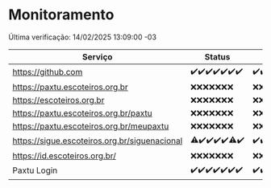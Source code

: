 # Monitoramento

Última verificação: 14/02/2025 13:09:00 -03

|Serviço|Status|Últimas 24h|
|---|---|---|
|https://github.com|<span title="2025-02-07: OK=23">✔️</span><span title="2025-02-08: OK=23">✔️</span><span title="2025-02-09: OK=23">✔️</span><span title="2025-02-10: OK=23">✔️</span><span title="2025-02-11: OK=23">✔️</span><span title="2025-02-12: OK=23">✔️</span><span title="2025-02-13: OK=15">✔️</span>|<span title="13/02/2025 13:10:00 -03 : 200">✔️</span><span title="13/02/2025 14:06:00 -03 : 200">✔️</span><span title="13/02/2025 15:11:00 -03 : 200">✔️</span><span title="13/02/2025 16:06:00 -03 : 200">✔️</span><span title="13/02/2025 17:09:00 -03 : 200">✔️</span><span title="13/02/2025 18:07:00 -03 : 200">✔️</span><span title="13/02/2025 19:07:00 -03 : 200">✔️</span><span title="13/02/2025 20:08:00 -03 : 200">✔️</span><span title="13/02/2025 21:40:00 -03 : 200">✔️</span><span title="13/02/2025 23:09:00 -03 : 200">✔️</span><span title="14/02/2025 00:12:00 -03 : 200">✔️</span><span title="14/02/2025 01:10:00 -03 : 200">✔️</span><span title="14/02/2025 02:08:00 -03 : 200">✔️</span><span title="14/02/2025 03:11:00 -03 : 200">✔️</span><span title="14/02/2025 04:08:00 -03 : 200">✔️</span><span title="14/02/2025 05:11:00 -03 : 200">✔️</span><span title="14/02/2025 06:08:00 -03 : 200">✔️</span><span title="14/02/2025 07:08:00 -03 : 200">✔️</span><span title="14/02/2025 08:06:00 -03 : 200">✔️</span><span title="14/02/2025 09:14:00 -03 : 200">✔️</span><span title="14/02/2025 10:16:00 -03 : 200">✔️</span><span title="14/02/2025 11:07:00 -03 : 200">✔️</span><span title="14/02/2025 12:08:00 -03 : 200">✔️</span><span title="14/02/2025 13:09:00 -03 : 200">✔️</span>|
|https://paxtu.escoteiros.org.br|<span title="2025-02-07: Falhas=23">❌</span><span title="2025-02-08: Falhas=23">❌</span><span title="2025-02-09: Falhas=23">❌</span><span title="2025-02-10: Falhas=23">❌</span><span title="2025-02-11: Falhas=23">❌</span><span title="2025-02-12: Falhas=23">❌</span><span title="2025-02-13: Falhas=15">❌</span>|<span title="13/02/2025 13:10:00 -03 : 403">❌</span><span title="13/02/2025 14:06:00 -03 : 403">❌</span><span title="13/02/2025 15:11:00 -03 : 403">❌</span><span title="13/02/2025 16:06:00 -03 : 403">❌</span><span title="13/02/2025 17:09:00 -03 : 403">❌</span><span title="13/02/2025 18:07:00 -03 : 403">❌</span><span title="13/02/2025 19:07:00 -03 : 403">❌</span><span title="13/02/2025 20:08:00 -03 : 403">❌</span><span title="13/02/2025 21:40:00 -03 : 403">❌</span><span title="13/02/2025 23:09:00 -03 : 403">❌</span><span title="14/02/2025 00:12:00 -03 : 403">❌</span><span title="14/02/2025 01:10:00 -03 : 403">❌</span><span title="14/02/2025 02:08:00 -03 : 403">❌</span><span title="14/02/2025 03:11:00 -03 : 403">❌</span><span title="14/02/2025 04:08:00 -03 : 403">❌</span><span title="14/02/2025 05:11:00 -03 : 403">❌</span><span title="14/02/2025 06:08:00 -03 : 403">❌</span><span title="14/02/2025 07:08:00 -03 : 403">❌</span><span title="14/02/2025 08:06:00 -03 : 403">❌</span><span title="14/02/2025 09:14:00 -03 : 403">❌</span><span title="14/02/2025 10:16:00 -03 : 403">❌</span><span title="14/02/2025 11:07:00 -03 : 403">❌</span><span title="14/02/2025 12:08:00 -03 : 403">❌</span><span title="14/02/2025 13:09:00 -03 : 403">❌</span>|
|https://escoteiros.org.br|<span title="2025-02-07: Falhas=23">❌</span><span title="2025-02-08: Falhas=23">❌</span><span title="2025-02-09: Falhas=23">❌</span><span title="2025-02-10: Falhas=23">❌</span><span title="2025-02-11: Falhas=23">❌</span><span title="2025-02-12: Falhas=23">❌</span><span title="2025-02-13: Falhas=15">❌</span>|<span title="13/02/2025 13:10:00 -03 : 403">❌</span><span title="13/02/2025 14:06:00 -03 : 403">❌</span><span title="13/02/2025 15:11:00 -03 : 403">❌</span><span title="13/02/2025 16:06:00 -03 : 403">❌</span><span title="13/02/2025 17:09:00 -03 : 403">❌</span><span title="13/02/2025 18:07:00 -03 : 403">❌</span><span title="13/02/2025 19:07:00 -03 : 403">❌</span><span title="13/02/2025 20:08:00 -03 : 403">❌</span><span title="13/02/2025 21:40:00 -03 : 403">❌</span><span title="13/02/2025 23:09:00 -03 : 403">❌</span><span title="14/02/2025 00:12:00 -03 : 403">❌</span><span title="14/02/2025 01:10:00 -03 : 403">❌</span><span title="14/02/2025 02:08:00 -03 : 403">❌</span><span title="14/02/2025 03:11:00 -03 : 403">❌</span><span title="14/02/2025 04:08:00 -03 : 403">❌</span><span title="14/02/2025 05:11:00 -03 : 403">❌</span><span title="14/02/2025 06:08:00 -03 : 403">❌</span><span title="14/02/2025 07:08:00 -03 : 403">❌</span><span title="14/02/2025 08:06:00 -03 : 403">❌</span><span title="14/02/2025 09:14:00 -03 : 403">❌</span><span title="14/02/2025 10:16:00 -03 : 403">❌</span><span title="14/02/2025 11:07:00 -03 : 403">❌</span><span title="14/02/2025 12:08:00 -03 : 403">❌</span><span title="14/02/2025 13:09:00 -03 : 403">❌</span>|
|https://paxtu.escoteiros.org.br/paxtu|<span title="2025-02-07: Falhas=23">❌</span><span title="2025-02-08: Falhas=23">❌</span><span title="2025-02-09: Falhas=23">❌</span><span title="2025-02-10: Falhas=23">❌</span><span title="2025-02-11: Falhas=23">❌</span><span title="2025-02-12: Falhas=23">❌</span><span title="2025-02-13: Falhas=15">❌</span>|<span title="13/02/2025 13:10:00 -03 : 403">❌</span><span title="13/02/2025 14:06:00 -03 : 403">❌</span><span title="13/02/2025 15:11:00 -03 : 403">❌</span><span title="13/02/2025 16:06:00 -03 : 403">❌</span><span title="13/02/2025 17:09:00 -03 : 403">❌</span><span title="13/02/2025 18:07:00 -03 : 403">❌</span><span title="13/02/2025 19:07:00 -03 : 403">❌</span><span title="13/02/2025 20:08:00 -03 : 403">❌</span><span title="13/02/2025 21:40:00 -03 : 403">❌</span><span title="13/02/2025 23:09:00 -03 : 403">❌</span><span title="14/02/2025 00:12:00 -03 : 403">❌</span><span title="14/02/2025 01:10:00 -03 : 403">❌</span><span title="14/02/2025 02:08:00 -03 : 403">❌</span><span title="14/02/2025 03:11:00 -03 : 403">❌</span><span title="14/02/2025 04:08:00 -03 : 403">❌</span><span title="14/02/2025 05:11:00 -03 : 403">❌</span><span title="14/02/2025 06:08:00 -03 : 403">❌</span><span title="14/02/2025 07:08:00 -03 : 403">❌</span><span title="14/02/2025 08:06:00 -03 : 403">❌</span><span title="14/02/2025 09:14:00 -03 : 403">❌</span><span title="14/02/2025 10:16:00 -03 : 403">❌</span><span title="14/02/2025 11:07:00 -03 : 403">❌</span><span title="14/02/2025 12:08:00 -03 : 403">❌</span><span title="14/02/2025 13:09:00 -03 : 403">❌</span>|
|https://paxtu.escoteiros.org.br/meupaxtu|<span title="2025-02-07: Falhas=23">❌</span><span title="2025-02-08: Falhas=23">❌</span><span title="2025-02-09: Falhas=23">❌</span><span title="2025-02-10: Falhas=23">❌</span><span title="2025-02-11: Falhas=23">❌</span><span title="2025-02-12: Falhas=23">❌</span><span title="2025-02-13: Falhas=15">❌</span>|<span title="13/02/2025 13:10:00 -03 : 403">❌</span><span title="13/02/2025 14:06:00 -03 : 403">❌</span><span title="13/02/2025 15:11:00 -03 : 403">❌</span><span title="13/02/2025 16:06:00 -03 : 403">❌</span><span title="13/02/2025 17:09:00 -03 : 403">❌</span><span title="13/02/2025 18:07:00 -03 : 403">❌</span><span title="13/02/2025 19:07:00 -03 : 403">❌</span><span title="13/02/2025 20:08:00 -03 : 403">❌</span><span title="13/02/2025 21:40:00 -03 : 403">❌</span><span title="13/02/2025 23:09:00 -03 : 403">❌</span><span title="14/02/2025 00:12:00 -03 : 403">❌</span><span title="14/02/2025 01:10:00 -03 : 403">❌</span><span title="14/02/2025 02:08:00 -03 : 403">❌</span><span title="14/02/2025 03:11:00 -03 : 403">❌</span><span title="14/02/2025 04:08:00 -03 : 403">❌</span><span title="14/02/2025 05:11:00 -03 : 403">❌</span><span title="14/02/2025 06:08:00 -03 : 403">❌</span><span title="14/02/2025 07:08:00 -03 : 403">❌</span><span title="14/02/2025 08:06:00 -03 : 403">❌</span><span title="14/02/2025 09:14:00 -03 : 403">❌</span><span title="14/02/2025 10:16:00 -03 : 403">❌</span><span title="14/02/2025 11:07:00 -03 : 403">❌</span><span title="14/02/2025 12:08:00 -03 : 403">❌</span><span title="14/02/2025 13:09:00 -03 : 403">❌</span>|
|https://sigue.escoteiros.org.br/siguenacional|<span title="2025-02-07: OK=22, Falhas=1">⚠️</span><span title="2025-02-08: OK=23">✔️</span><span title="2025-02-09: OK=23">✔️</span><span title="2025-02-10: OK=23">✔️</span><span title="2025-02-11: OK=23">✔️</span><span title="2025-02-12: OK=22, Falhas=1">⚠️</span><span title="2025-02-13: OK=15">✔️</span>|<span title="13/02/2025 13:10:00 -03 : 200">✔️</span><span title="13/02/2025 14:06:00 -03 : 200">✔️</span><span title="13/02/2025 15:11:00 -03 : 200">✔️</span><span title="13/02/2025 16:06:00 -03 : 200">✔️</span><span title="13/02/2025 17:09:00 -03 : 200">✔️</span><span title="13/02/2025 18:07:00 -03 : 200">✔️</span><span title="13/02/2025 19:07:00 -03 : 200">✔️</span><span title="13/02/2025 20:08:00 -03 : 200">✔️</span><span title="13/02/2025 21:40:00 -03 : 200">✔️</span><span title="13/02/2025 23:09:00 -03 : 200">✔️</span><span title="14/02/2025 00:12:00 -03 : 200">✔️</span><span title="14/02/2025 01:10:00 -03 : 200">✔️</span><span title="14/02/2025 02:08:00 -03 : 200">✔️</span><span title="14/02/2025 03:11:00 -03 : 200">✔️</span><span title="14/02/2025 04:08:00 -03 : 200">✔️</span><span title="14/02/2025 05:11:00 -03 : 200">✔️</span><span title="14/02/2025 06:08:00 -03 : 200">✔️</span><span title="14/02/2025 07:08:00 -03 : 200">✔️</span><span title="14/02/2025 08:06:00 -03 : 200">✔️</span><span title="14/02/2025 09:14:00 -03 : 200">✔️</span><span title="14/02/2025 10:16:00 -03 : 200">✔️</span><span title="14/02/2025 11:07:00 -03 : 200">✔️</span><span title="14/02/2025 12:08:00 -03 : 200">✔️</span><span title="14/02/2025 13:09:00 -03 : 200">✔️</span>|
|https://id.escoteiros.org.br/|<span title="2025-02-07: Falhas=23">❌</span><span title="2025-02-08: Falhas=23">❌</span><span title="2025-02-09: Falhas=23">❌</span><span title="2025-02-10: Falhas=23">❌</span><span title="2025-02-11: Falhas=23">❌</span><span title="2025-02-12: Falhas=23">❌</span><span title="2025-02-13: Falhas=15">❌</span>|<span title="13/02/2025 13:10:00 -03 : 403">❌</span><span title="13/02/2025 14:06:00 -03 : 403">❌</span><span title="13/02/2025 15:11:00 -03 : 403">❌</span><span title="13/02/2025 16:06:00 -03 : 403">❌</span><span title="13/02/2025 17:09:00 -03 : 403">❌</span><span title="13/02/2025 18:07:00 -03 : 403">❌</span><span title="13/02/2025 19:07:00 -03 : 403">❌</span><span title="13/02/2025 20:08:00 -03 : 403">❌</span><span title="13/02/2025 21:40:00 -03 : 403">❌</span><span title="13/02/2025 23:09:00 -03 : 403">❌</span><span title="14/02/2025 00:12:00 -03 : 403">❌</span><span title="14/02/2025 01:10:00 -03 : 403">❌</span><span title="14/02/2025 02:08:00 -03 : 403">❌</span><span title="14/02/2025 03:11:00 -03 : 403">❌</span><span title="14/02/2025 04:08:00 -03 : 403">❌</span><span title="14/02/2025 05:11:00 -03 : 403">❌</span><span title="14/02/2025 06:08:00 -03 : 403">❌</span><span title="14/02/2025 07:08:00 -03 : 403">❌</span><span title="14/02/2025 08:06:00 -03 : 403">❌</span><span title="14/02/2025 09:14:00 -03 : 403">❌</span><span title="14/02/2025 10:16:00 -03 : 403">❌</span><span title="14/02/2025 11:07:00 -03 : 403">❌</span><span title="14/02/2025 12:08:00 -03 : 403">❌</span><span title="14/02/2025 13:09:00 -03 : 403">❌</span>|
|Paxtu Login|<span title="2025-02-07: OK=23">✔️</span><span title="2025-02-08: OK=23">✔️</span><span title="2025-02-09: OK=23">✔️</span><span title="2025-02-10: OK=23">✔️</span><span title="2025-02-11: OK=23">✔️</span><span title="2025-02-12: OK=23">✔️</span><span title="2025-02-13: OK=15">✔️</span>|<span title="13/02/2025 13:10:00 -03 : 200">✔️</span><span title="13/02/2025 14:06:00 -03 : 200">✔️</span><span title="13/02/2025 15:11:00 -03 : 200">✔️</span><span title="13/02/2025 16:06:00 -03 : 200">✔️</span><span title="13/02/2025 17:09:00 -03 : 200">✔️</span><span title="13/02/2025 18:07:00 -03 : 200">✔️</span><span title="13/02/2025 19:07:00 -03 : 200">✔️</span><span title="13/02/2025 20:08:00 -03 : 200">✔️</span><span title="13/02/2025 21:40:00 -03 : 200">✔️</span><span title="13/02/2025 23:09:00 -03 : 200">✔️</span><span title="14/02/2025 00:12:00 -03 : 200">✔️</span><span title="14/02/2025 01:10:00 -03 : 200">✔️</span><span title="14/02/2025 02:08:00 -03 : 200">✔️</span><span title="14/02/2025 03:11:00 -03 : 200">✔️</span><span title="14/02/2025 04:08:00 -03 : 200">✔️</span><span title="14/02/2025 05:11:00 -03 : 200">✔️</span><span title="14/02/2025 06:08:00 -03 : 200">✔️</span><span title="14/02/2025 07:08:00 -03 : 200">✔️</span><span title="14/02/2025 08:06:00 -03 : 200">✔️</span><span title="14/02/2025 09:14:00 -03 : 200">✔️</span><span title="14/02/2025 10:16:00 -03 : 200">✔️</span><span title="14/02/2025 11:07:00 -03 : 200">✔️</span><span title="14/02/2025 12:08:00 -03 : 200">✔️</span><span title="14/02/2025 13:09:00 -03 : 200">✔️</span>|
